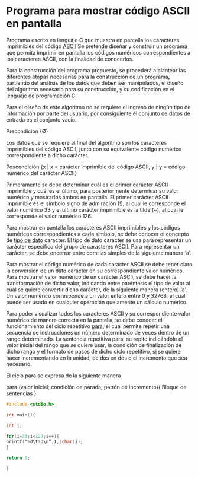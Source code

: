 # Programa para mostrar código ASCII en pantalla

Programa escrito en lenguaje C que muestra en pantalla los caracteres imprimibles del código [ASCII](https://es.wikipedia.org/wiki/ASCII) Se pretende diseñar y construir un programa que permita imprimir en pantalla los códigos numéricos correspondientes a los caracteres ASCII, con la finalidad de conocerlos.

Para la construcción del programa propuesto, se procederá a plantear las diferentes etapas necesarias para la construcción de un programa, partiendo del análisis de los datos que deben ser manipulados, el diseño del algoritmo necesario para su construcción, y su codificación en el lenguaje de programación C.

Para el diseño de este algoritmo no se requiere el ingreso de ningún tipo de información por parte del usuario, por consiguiente el conjunto de datos de entrada es el conjunto vacío. 

Precondición {Ø}

Los datos que se requiere al final del algoritmo son los caracteres imprimibles del código ASCII, junto con su equivalente código numérico correspondiente a dicho carácter.

Poscondición {x | x = carácter imprimible del código ASCII, y | y = código numérico del carácter ASCII}

Primeramente se debe determinar cuál es el primer carácter ASCII imprimible y cuál es el último, para posteriormente determinar su valor numérico y mostrarlos ambos en pantalla. El primer carácter ASCII imprimible es el símbolo signo de admiración (!), al cual le corresponde el valor numérico 33 y el ultimo carácter imprimible es la tilde (~), al cual le corresponde el valor numérico 126.

Para mostrar en pantalla los caracteres ASCII imprimibles y los códigos numéricos correspondientes a cada símbolo, se debe conocer el concepto de [tipo de dato](https://es.wikipedia.org/wiki/Tipo_de_dato) carácter. El tipo de dato carácter se usa para representar un carácter específico del grupo de caracteres ASCII. Para representar un carácter, se debe encerrar entre comillas simples de la siguiente manera ‘a’.

Para mostrar el código numérico de cada carácter ASCII se debe tener claro la conversión de un dato carácter en su correspondiente valor numérico. Para mostrar el valor numérico de un carácter ASCIi, se debe hacer la transformación de dicho valor, indicando entre paréntesis el tipo de valor al cual se quiere convertir dicho carácter, de la siguiente manera (entero) ‘a’. Un valor numérico corresponde a un valor entero entre 0 y 32768, el cual puede ser usado en cualquier operación que amerite un cálculo numérico.

Para poder visualizar todos los caracteres ASCII y su correspondiente valor numérico de manera correcta en la pantalla, se debe conocer el funcionamiento del ciclo repetitivo [para](https://es.wikipedia.org/wiki/Bucle_for), el cual permite repetir una secuencia de instrucciones un número determinado de veces dentro de un rango determinado. La sentencia repetitiva para, se repite indicándole el valor inicial del rango que se quiere usar, la condición de finalización de dicho rango y el formato de pasos de dicho ciclo repetitivo, si se quiere hacer incrementando en la unidad, de dos en dos o el incremento que sea necesario.

El ciclo para se expresa de la siguiente manera

para (valor inicial; condición de parada; patrón de incremento){ Bloque de sentencias }

```c
#include <stdio.h> 

int main(){ 

int i; 

for(i=33;i<127;i++){   
printf(“%d\t%d\n”,I,(char)i);   
} 

return 0; 

}
```
